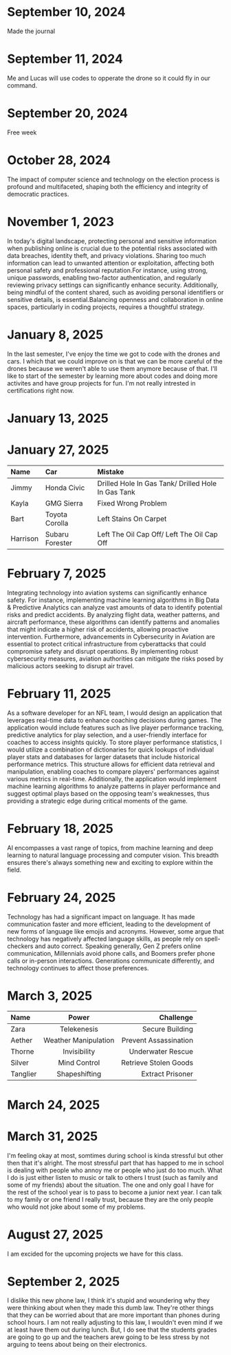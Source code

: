 # September 10, 2024
Made the journal
# September 11, 2024
Me and Lucas will use codes to opperate the drone so it could fly in our command.
# September 20, 2024
Free week
# October 28, 2024
The impact of computer science and technology on the election process is profound and multifaceted, shaping both the efficiency and integrity of democratic practices.
# November 1, 2023
In today's digital landscape, protecting personal and sensitive information when publishing online is crucial due to the potential risks associated with data breaches, identity theft, and privacy violations. Sharing too much information can lead to unwanted attention or exploitation, affecting both personal safety and professional reputation.For instance, using strong, unique passwords, enabling two-factor authentication, and regularly reviewing privacy settings can significantly enhance security. Additionally, being mindful of the content shared, such as avoiding personal identifiers or sensitive details, is essential.Balancing openness and collaboration in online spaces, particularly in coding projects, requires a thoughtful strategy.
# January 8, 2025
In the last semester, I've enjoy the time we got to code with the drones and cars. I which that we could improve on is that we can be more careful of the drones because we weren't able to use them anymore because of that. I'll like to start of the semester by learning more about codes and doing more activites and have group projects for fun. I'm not really intrested in certifications right now.
# January 13, 2025

# January 27, 2025
| Name       |       Car      |                        Mistake                          |
| :------- | :--------------| :-------------------------------------------------------|
| Jimmy    |   Honda Civic  |    Drilled Hole In Gas Tank/ Drilled Hole In Gas Tank   |
| Kayla    |  GMG Sierra    |     Fixed Wrong Problem    |
| Bart     | Toyota Corolla |     Left Stains On Carpet	    |
| Harrison | Subaru Forester|    Left The Oil Cap Off/ Left The Oil Cap Off    |
# February 7, 2025
Integrating technology into aviation systems can significantly enhance safety. For instance, implementing machine learning algorithms in Big Data & Predictive Analytics can analyze vast amounts of data to identify potential risks and predict accidents. By analyzing flight data, weather patterns, and aircraft performance, these algorithms can identify patterns and anomalies that might indicate a higher risk of accidents, allowing proactive intervention. Furthermore, advancements in Cybersecurity in Aviation are essential to protect critical infrastructure from cyberattacks that could compromise safety and disrupt operations. By implementing robust cybersecurity measures, aviation authorities can mitigate the risks posed by malicious actors seeking to disrupt air travel.
# February 11, 2025
As a software developer for an NFL team, I would design an application that leverages real-time data to enhance coaching decisions during games. The application would include features such as live player performance tracking, predictive analytics for play selection, and a user-friendly interface for coaches to access insights quickly. To store player performance statistics, I would utilize a combination of dictionaries for quick lookups of individual player stats and databases for larger datasets that include historical performance metrics. This structure allows for efficient data retrieval and manipulation, enabling coaches to compare players' performances against various metrics in real-time. Additionally, the application would implement machine learning algorithms to analyze patterns in player performance and suggest optimal plays based on the opposing team's weaknesses, thus providing a strategic edge during critical moments of the game.
# February 18, 2025
AI encompasses a vast range of topics, from machine learning and deep learning to natural language processing and computer vision.  This breadth ensures there's always something new and exciting to explore within the field.
# February 24, 2025
Technology has had a significant impact on language. It has made communication faster and more efficient, leading to the development of new forms of language like emojis and acronyms. However, some argue that technology has negatively affected language skills, as people rely on spell-checkers and auto correct.
Speaking generally, Gen Z prefers online communication, Millennials avoid phone calls, and Boomers prefer phone calls or in-person interactions. Generations communicate differently, and technology continues to affect those preferences.
# March 3, 2025
| Name      | Power | Challenge     |
| :---        |    :----:   |          ---: |
| Zara        | Telekenesis       | Secure Building
| Aether      | Weather Manipulation | Prevent Assassination
| Thorne      | Invisibility      | Underwater Rescue
| Silver      | Mind Control	| Retrieve Stolen Goods
| Tanglier    | Shapeshifting | Extract Prisoner
# March 24, 2025

# March 31, 2025
I'm feeling okay at most, somtimes during school is kinda stressful but other then that it's alright. The most stressful part that has happed to me in school is dealing with people who annoy me or people who just do too much. What I do is just either listen to music or talk to others I trust (such as family and some of my friends) about the situation. The one and only goal I have for the rest of the school year is to pass to become a junior next year. I can talk to my family or one friend I really trust, because they are the only people who would not joke about some of my problems.
# August 27, 2025
I am excided for the upcoming projects we have for this class.
# September 2, 2025
I dislike this new phone law, I think it's stupid and woundering why they were thinking about when they made this dumb law. They're other things that they can be worried about that are more important than phones during school hours. I am not really adjusting to this law, I wouldn't even mind if we at least have them out during lunch. But, I do see that the students grades are going to go up and the teachers arew going to be less stress by not arguing to teens about being on their electronics.
